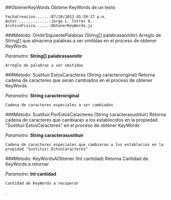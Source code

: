 
##ObtenerKeyWords
Obtiene KeyWords de un texto

	FechaCreacion......:07/10/2012 01:59:37 p.m.
	Autor..............:Jorge L. Torres A.
	ArchivoFisico......:ObtenerKeyWords.js

###Metodo: OmitirSiguientePalabras (String[] palabrasaomitir)
Arreglo de String[] que almacena palabras a ser omitidas en el proceso de obtener KeyWords

*Parametro*: **String[] palabrasaomitir**

	Arreglo de palabras a ser omitidas


###Metodo: Sustituir.EstosCaracteres (String caracteroriginal)
Retorna cadena de caracteres que seran cambiados en el proceso de obtener KeyWords

*Parametro*: **String caracteroriginal**

	Cadena de caracteres especiales a ser cambiados


###Metodo: Sustituir.PorEstosCaracteres (String caracterasustituir)
Retorna cadena de caracteres que cambiaran a los establecidos en la propiedad "Sustituir.EstosCaracteres" en el proceso de obtener KeyWords

*Parametro*: **String caracterasustituir**

	Cadena de caracteres especiales que cambiaran a los establecios en la propidad "Sustituir.EstosCaracteres"


###Metodo: KeyWordsAObtener (Int cantidad)
Retorna Cantidad de KeyWords a retornar

*Parametro*: **Int cantidad**

	Cantidad de KeyWords a recuperar




.

